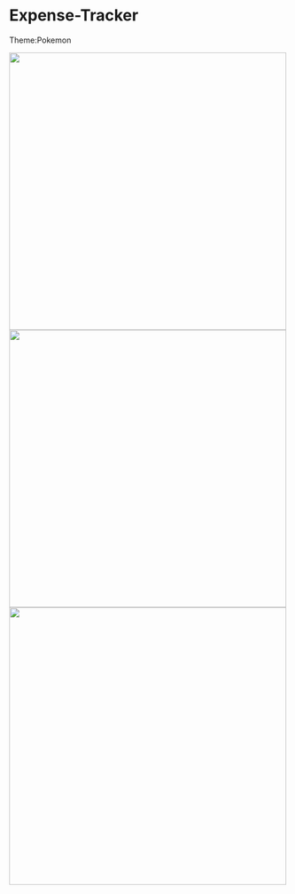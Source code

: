 # Expense-Tracker

Theme:Pokemon

<div>
<img src="https://github.com/Sanskar50/Expense-Tracker/assets/99363431/8d9756fd-82ee-492f-b16e-6d298415f6a6" height="500" width="" />
  
<img src="https://github.com/Sanskar50/Expense-Tracker/assets/99363431/2350f95f-87d5-4014-82d7-b62d028df898" height="500" width="" />

<img src="https://github.com/Sanskar50/Expense-Tracker/assets/99363431/f1d8e1f6-c468-45ac-9a78-d6241cca194a" height="500" width="" />

</div>
